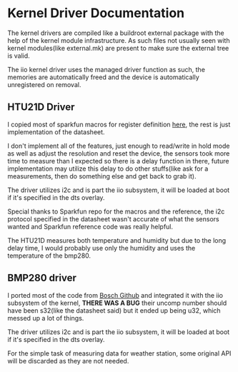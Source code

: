 # Kernel Driver Documentation

The kernel drivers are compiled like a buildroot external package with the help of the kernel module infrastructure. As such files not usually seen with kernel modules(like external.mk) are present to make sure the external tree is valid.

The iio kernel driver uses the managed driver function as such, the memories are automatically freed and the device is automatically unregistered on removal.

## HTU21D Driver

I copied most of sparkfun macros for register definition [here][1], the rest is just implementation of the datasheet.

I don't implement all of the features, just enough to read/write in hold mode as well as adjust the resolution and reset the device, the sensors took more time to measure than I expected so there is a delay function in there, future implementation may utilize this delay to do other stuffs(like ask for a measurements, then do something else and get back to grab it).

The driver utilizes i2c and is part the iio subsystem, it will be loaded at boot if it's specified in the dts overlay.

Special thanks to Sparkfun repo for the macros and the reference, the i2c protocol specified in the datasheet wasn't accurate of what the sensors wanted and Sparkfun reference code was really helpful.

The HTU21D measures both temperature and humidity but due to the long delay time, I would probably use only the humidity and uses the temperature of the bmp280.

## BMP280 driver

I ported most of the code from [Bosch Github][2] and integrated it with the iio subsystem of the kernel, **THERE WAS A BUG** their uncomp number should have been s32(like the datasheet said) but it ended up being u32, which messed up a lot of things.

The driver utilizes i2c and is part the iio subsystem, it will be loaded at boot if it's specified in the dts overlay.

For the simple task of measuring data for weather station, some original API will be discarded as they are not needed.

[1]: https://github.com/sparkfun/SparkFun_HTU21D_Breakout_Arduino_Library/blob/master/src/SparkFunHTU21D.h
[2]: https://github.com/BoschSensortec/BMP280_driver#examples